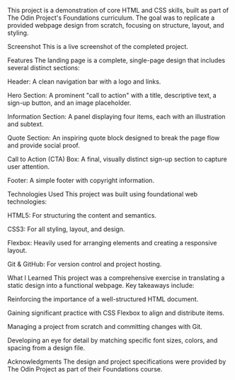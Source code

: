 This project is a demonstration of core HTML and CSS skills, built as part of The Odin Project's Foundations curriculum. The goal was to replicate a provided webpage design from scratch, focusing on structure, layout, and styling.

Screenshot
This is a live screenshot of the completed project.

Features
The landing page is a complete, single-page design that includes several distinct sections:

Header: A clean navigation bar with a logo and links.

Hero Section: A prominent "call to action" with a title, descriptive text, a sign-up button, and an image placeholder.

Information Section: A panel displaying four items, each with an illustration and subtext.

Quote Section: An inspiring quote block designed to break the page flow and provide social proof.

Call to Action (CTA) Box: A final, visually distinct sign-up section to capture user attention.

Footer: A simple footer with copyright information.

Technologies Used
This project was built using foundational web technologies:

HTML5: For structuring the content and semantics.

CSS3: For all styling, layout, and design.

Flexbox: Heavily used for arranging elements and creating a responsive layout.

Git & GitHub: For version control and project hosting.

What I Learned
This project was a comprehensive exercise in translating a static design into a functional webpage. Key takeaways include:

Reinforcing the importance of a well-structured HTML document.

Gaining significant practice with CSS Flexbox to align and distribute items.

Managing a project from scratch and committing changes with Git.

Developing an eye for detail by matching specific font sizes, colors, and spacing from a design file.

Acknowledgments
The design and project specifications were provided by The Odin Project as part of their Foundations course.